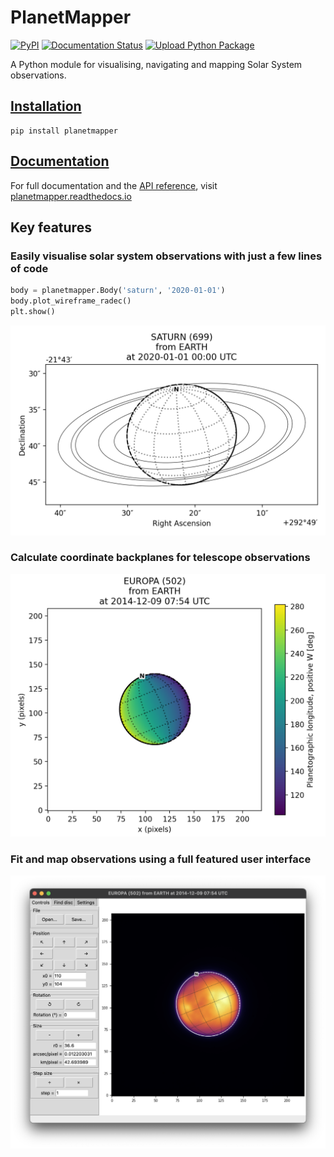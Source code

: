 # PlanetMapper

[![PyPI](https://img.shields.io/pypi/v/planetmapper?logo=python&logoColor=silver)](https://pypi.org/project/planetmapper/)
[![Documentation Status](https://readthedocs.org/projects/planetmapper/badge/?version=latest)](https://planetmapper.readthedocs.io/en/latest/?badge=latest)
[![Upload Python Package](https://github.com/ortk95/planetmapper/actions/workflows/python-publish.yml/badge.svg)](https://github.com/ortk95/planetmapper/actions/workflows/python-publish.yml)


A Python module for visualising, navigating and mapping Solar System observations.


## [Installation](https://planetmapper.readthedocs.io/en/latest/installation.html)
```
pip install planetmapper
```

## [Documentation](https://planetmapper.readthedocs.io)
For full documentation and the [API reference](https://planetmapper.readthedocs.io/en/latest/documentation.html), visit [planetmapper.readthedocs.io](https://planetmapper.readthedocs.io/en/latest/index.html)

## Key features
### Easily visualise solar system observations with just a few lines of code

```python
body = planetmapper.Body('saturn', '2020-01-01')
body.plot_wireframe_radec()
plt.show()
```

![Image of Saturn generated with PlanetMapper](https://raw.githubusercontent.com/ortk95/planetmapper/main/docs/images/saturn_wireframe_radec.png)

### Calculate coordinate backplanes for telescope observations
![Image of Europa generated with PlanetMapper](https://raw.githubusercontent.com/ortk95/planetmapper/main/docs/images/europa_backplane.png)

### Fit and map observations using a full featured user interface
![PlanetMapper graphical user interface](https://github.com/ortk95/planetmapper/blob/main/docs/images/gui_fitting.png?raw=true)